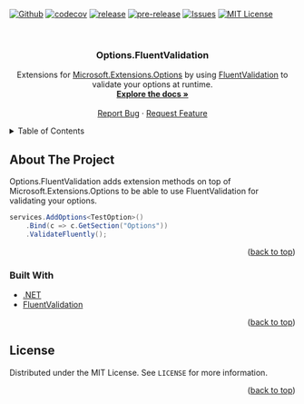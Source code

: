 <div id="top"></div>

[![Github][github-shield]][action-url]
[![codecov][codecov-shield]][codecov-url]
[![release][release-shield]][release-url]
[![pre-release][pre-release-shield]][release-url]
[![Issues][issues-shield]][issues-url]
[![MIT License][license-shield]][license-url]



<!-- PROJECT LOGO -->
<br />
<div align="center">
  <a href="https://github.com/idarb-oss/Options.FluentValidation">
    <!--<img src="images/logo.png" alt="Logo" width="80" height="80">-->
  </a>

<h3 align="center">Options.FluentValidation</h3>

  <p align="center">
    Extensions for <a href="https://www.nuget.org/packages/Microsoft.Extensions.Options/">Microsoft.Extensions.Options</a> by using <a href="https://www.nuget.org/packages/FluentValidation">FluentValidation</a> to validate your options at runtime.
    <br />
    <a href="https://alinea.idar-oss.com/"><strong>Explore the docs »</strong></a>
    <br />
    <br />
    <!--<a href="https://github.com/idarb-oss/Options.FluentValidation">View Demo</a>-->
    <a href="https://github.com/idarb-oss/Options.FluentValidation/issues">Report Bug</a>
    ·
    <a href="https://github.com/idarb-oss/Options.FluentValidation/issues">Request Feature</a>
  </p>
</div>



<!-- TABLE OF CONTENTS -->
<details>
  <summary>Table of Contents</summary>
  <ol>
    <li>
      <a href="#about-the-project">About The Project</a>
      <ul>
        <li><a href="#built-with">Built With</a></li>
      </ul>
    </li>
    <li><a href="#license">License</a></li>
  </ol>
</details>



<!-- ABOUT THE PROJECT -->
## About The Project

Options.FluentValidation adds extension methods on top of Microsoft.Extensions.Options to be able to use FluentValidation for validating your options.

```c#
services.AddOptions<TestOption>()
    .Bind(c => c.GetSection("Options"))
    .ValidateFluently();
```

<p align="right">(<a href="#top">back to top</a>)</p>



### Built With

* [.NET](https://dotnet.microsoft.com/)
* [FluentValidation](https://docs.fluentvalidation.net/en/latest/)

<p align="right">(<a href="#top">back to top</a>)</p>


<!-- LICENSE -->
## License

Distributed under the MIT License. See `LICENSE` for more information.

<p align="right">(<a href="#top">back to top</a>)</p>



<!-- CONTACT
## Contact

Your Name - [@twitter_handle](https://twitter.com/twitter_handle) - email@email_client.com

Project Link: [https://github.com/idarb-oss/Options.FluentValidation](https://github.com/idarb-oss/Options.FluentValidation)

<p align="right">(<a href="#top">back to top</a>)</p>
-->


<!-- ACKNOWLEDGMENTS
## Acknowledgments

* []()
* []()
* []()

<p align="right">(<a href="#top">back to top</a>)</p>
-->


<!-- MARKDOWN LINKS & IMAGES -->
<!-- https://www.markdownguide.org/basic-syntax/#reference-style-links -->
[stars-url]: https://github.com/idarb-oss/Options.FluentValidation/stargazers

[issues-shield]: https://img.shields.io/github/issues/idarb-oss/Options.FluentValidation.svg?style=for-the-badge
[issues-url]: https://github.com/idarb-oss/Options.FluentValidation/issues

[license-shield]: https://img.shields.io/github/license/idarb-oss/Options.FluentValidation.svg?style=for-the-badge
[license-url]: https://github.com/idarb-oss/Options.FluentValidation/blob/master/LICENSE

[codecov-shield]: https://img.shields.io/codecov/c/github/idarb-oss/Options.FluentValidation/main?style=for-the-badge&token=1TU3O38DYG
[codecov-url]: https://codecov.io/gh/idarb-oss/Options.FluentValidation

[github-shield]: https://img.shields.io/github/actions/workflow/status/idarb-oss/Options.FluentValidation/dotnet.yaml?style=for-the-badge
[action-url]: https://github.com/idarb-oss/Options.FluentValidation/actions/workflows/dotnet.yaml

[release-shield]: https://img.shields.io/github/v/release/idarb-oss/Options.FluentValidation?include_prereleases&style=for-the-badge
[pre-release-shield]: https://img.shields.io/github/v/release/idarb-oss/Options.FluentValidation?include_prereleases&label=pre%20release&style=for-the-badge
[release-url]: https://github.com/idarb-oss/Options.FluentValidation/releases

[product-screenshot]: images/screenshot.png
